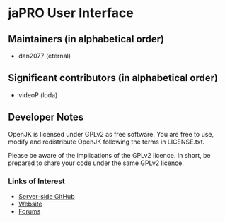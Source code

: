 # jaPRO User Interface #

## Maintainers (in alphabetical order) ##

* dan2077 (eternal)

## Significant contributors (in alphabetical order) ##

* videoP (loda)

## Developer Notes ##

OpenJK is licensed under GPLv2 as free software. You are free to use, modify and redistribute OpenJK following the terms in LICENSE.txt.

Please be aware of the implications of the GPLv2 licence. In short, be prepared to share your code under the same GPLv2 licence.

### Links of Interest ###
* [Server-side GitHub](https://github.com/videoP/jaPRO)
* [Website](http://upsgaming.com/japro/)
* [Forums](http://upsgaming.com/forums/)